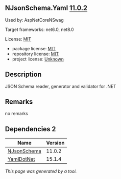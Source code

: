 NJsonSchema.Yaml [11.0.2](https://www.nuget.org/packages/NJsonSchema.Yaml/11.0.2)
--------------------

Used by: AspNetCoreNSwag

Target frameworks: net6.0, net8.0

License: [MIT](../../../../licenses/mit) 

- package license: [MIT](https://licenses.nuget.org/MIT) 
- repository license: [MIT](https://github.com/RicoSuter/NJsonSchema) 
- project license: [Unknown](http://njsonschema.org/) 

Description
-----------
JSON Schema reader, generator and validator for .NET

Remarks
-----------
no remarks


Dependencies 2
-----------

|Name|Version|
|----------|:----|
|[NJsonSchema](../../../../packages/nuget.org/njsonschema/11.0.2)|11.0.2|
|[YamlDotNet](../../../../packages/nuget.org/yamldotnet/15.1.4)|15.1.4|

*This page was generated by a tool.*